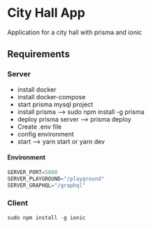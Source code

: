 # City Hall App

Application for a city hall with prisma and ionic

## Requirements

### Server

- install docker
- install docker-compose
- start prisma mysql project
- install prisma --> sudo npm install -g prisma
- deploy prisma server --> prisma deploy
- Create .env file
- config environment
- start --> yarn start or yarn dev

#### Environment

```javascript
SERVER_PORT=5000
SERVER_PLAYGROUND="/playground"
SERVER_GRAPHQL="/graphql"
```

### Client

```javascript
sudo npm install -g ionic
```
